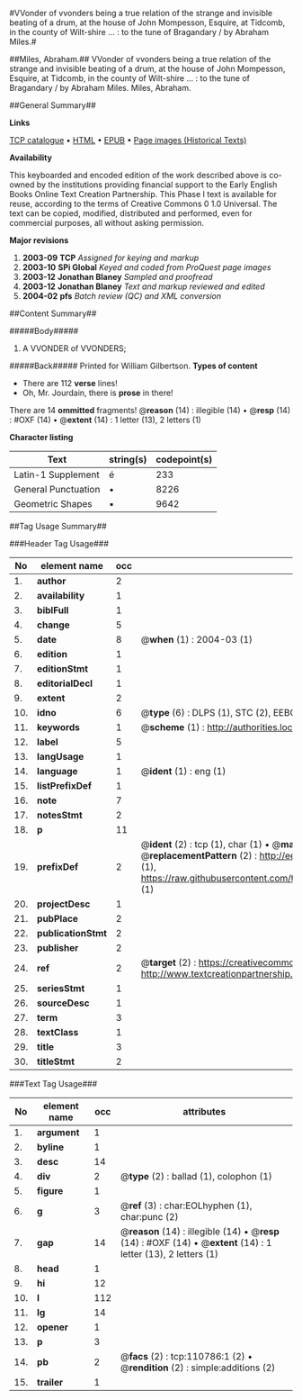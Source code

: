 #VVonder of vvonders being a true relation of the strange and invisible beating of a drum, at the house of John Mompesson, Esquire, at Tidcomb, in the county of Wilt-shire ... : to the tune of Bragandary / by Abraham Miles.#

##Miles, Abraham.##
VVonder of vvonders being a true relation of the strange and invisible beating of a drum, at the house of John Mompesson, Esquire, at Tidcomb, in the county of Wilt-shire ... : to the tune of Bragandary / by Abraham Miles.
Miles, Abraham.

##General Summary##

**Links**

[TCP catalogue](http://www.ota.ox.ac.uk/tcp/)  • 
[HTML](http://tei.it.ox.ac.uk/tcp/Texts-HTML/free/A50/A50850.html)  • 
[EPUB](http://tei.it.ox.ac.uk/tcp/Texts-EPUB/free/A50/A50850.epub) • 
[Page images (Historical Texts)](https://data.historicaltexts.jisc.ac.uk/view?pubId=eebo-31360738e&pageId=eebo-31360738e-110786-1)

**Availability**

This keyboarded and encoded edition of the
	       work described above is co-owned by the institutions
	       providing financial support to the Early English Books
	       Online Text Creation Partnership. This Phase I text is
	       available for reuse, according to the terms of Creative
	       Commons 0 1.0 Universal. The text can be copied,
	       modified, distributed and performed, even for
	       commercial purposes, all without asking permission.

**Major revisions**

1. __2003-09__ __TCP__ *Assigned for keying and markup*
1. __2003-10__ __SPi Global__ *Keyed and coded from ProQuest page images*
1. __2003-12__ __Jonathan Blaney__ *Sampled and proofread*
1. __2003-12__ __Jonathan Blaney__ *Text and markup reviewed and edited*
1. __2004-02__ __pfs__ *Batch review (QC) and XML conversion*

##Content Summary##

#####Body#####

1. A VVONDER of VVONDERS;

#####Back#####
Printed for William Gilbertson.
**Types of content**

  * There are 112 **verse** lines!
  * Oh, Mr. Jourdain, there is **prose** in there!

There are 14 **ommitted** fragments! 
 @__reason__ (14) : illegible (14)  •  @__resp__ (14) : #OXF (14)  •  @__extent__ (14) : 1 letter (13), 2 letters (1)

**Character listing**


|Text|string(s)|codepoint(s)|
|---|---|---|
|Latin-1 Supplement|é|233|
|General Punctuation|•|8226|
|Geometric Shapes|▪|9642|

##Tag Usage Summary##

###Header Tag Usage###

|No|element name|occ|attributes|
|---|---|---|---|
|1.|__author__|2||
|2.|__availability__|1||
|3.|__biblFull__|1||
|4.|__change__|5||
|5.|__date__|8| @__when__ (1) : 2004-03 (1)|
|6.|__edition__|1||
|7.|__editionStmt__|1||
|8.|__editorialDecl__|1||
|9.|__extent__|2||
|10.|__idno__|6| @__type__ (6) : DLPS (1), STC (2), EEBO-CITATION (1), OCLC (1), VID (1)|
|11.|__keywords__|1| @__scheme__ (1) : http://authorities.loc.gov/ (1)|
|12.|__label__|5||
|13.|__langUsage__|1||
|14.|__language__|1| @__ident__ (1) : eng (1)|
|15.|__listPrefixDef__|1||
|16.|__note__|7||
|17.|__notesStmt__|2||
|18.|__p__|11||
|19.|__prefixDef__|2| @__ident__ (2) : tcp (1), char (1)  •  @__matchPattern__ (2) : ([0-9\-]+):([0-9IVX]+) (1), (.+) (1)  •  @__replacementPattern__ (2) : http://eebo.chadwyck.com/downloadtiff?vid=$1&page=$2 (1), https://raw.githubusercontent.com/textcreationpartnership/Texts/master/tcpchars.xml#$1 (1)|
|20.|__projectDesc__|1||
|21.|__pubPlace__|2||
|22.|__publicationStmt__|2||
|23.|__publisher__|2||
|24.|__ref__|2| @__target__ (2) : https://creativecommons.org/publicdomain/zero/1.0/ (1), http://www.textcreationpartnership.org/docs/. (1)|
|25.|__seriesStmt__|1||
|26.|__sourceDesc__|1||
|27.|__term__|3||
|28.|__textClass__|1||
|29.|__title__|3||
|30.|__titleStmt__|2||


###Text Tag Usage###

|No|element name|occ|attributes|
|---|---|---|---|
|1.|__argument__|1||
|2.|__byline__|1||
|3.|__desc__|14||
|4.|__div__|2| @__type__ (2) : ballad (1), colophon (1)|
|5.|__figure__|1||
|6.|__g__|3| @__ref__ (3) : char:EOLhyphen (1), char:punc (2)|
|7.|__gap__|14| @__reason__ (14) : illegible (14)  •  @__resp__ (14) : #OXF (14)  •  @__extent__ (14) : 1 letter (13), 2 letters (1)|
|8.|__head__|1||
|9.|__hi__|12||
|10.|__l__|112||
|11.|__lg__|14||
|12.|__opener__|1||
|13.|__p__|3||
|14.|__pb__|2| @__facs__ (2) : tcp:110786:1 (2)  •  @__rendition__ (2) : simple:additions (2)|
|15.|__trailer__|1||
